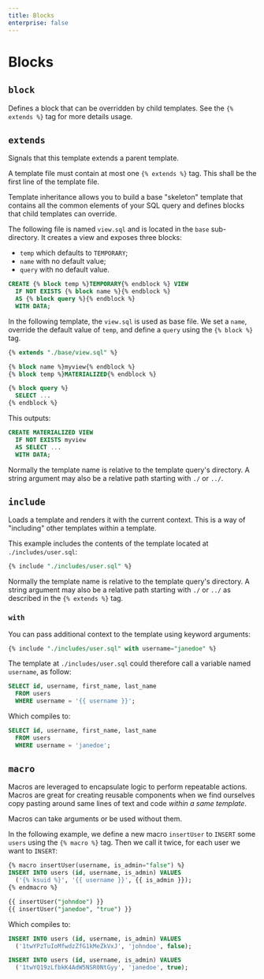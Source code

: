 ```yaml
---
title: Blocks
enterprise: false
---
```


# Blocks

## `block`

Defines a block that can be overridden by child templates. See the `{% extends %}`
tag for more details usage.

## `extends`

Signals that this template extends a parent template.

A template file must contain at most one `{% extends %}` tag. This shall be the first
line of the template file.

Template inheritance allows you to build a base "skeleton" template that contains
all the common elements of your SQL query and defines blocks that child templates
can override.

The following file is named `view.sql` and is located in the `base` sub-directory.
It creates a view and exposes three blocks:
- `temp` which defaults to `TEMPORARY`;
- `name` with no default value;
- `query` with no default value.

```sql
CREATE {% block temp %}TEMPORARY{% endblock %} VIEW
  IF NOT EXISTS {% block name %}{% endblock %}
  AS {% block query %}{% endblock %}
  WITH DATA;
```

In the following template, the `view.sql` is used as base file. We set a `name`,
override the default value of `temp`, and define a `query` using the `{% block %}`
tag.
```sql
{% extends "./base/view.sql" %}

{% block name %}myview{% endblock %}
{% block temp %}MATERIALIZED{% endblock %}

{% block query %}
  SELECT ...
{% endblock %}
```

This outputs:
```sql
CREATE MATERIALIZED VIEW
  IF NOT EXISTS myview
  AS SELECT ...
  WITH DATA;
```

Normally the template name is relative to the template query's directory. A string
argument may also be a relative path starting with `./` or `../`.

## `include`

Loads a template and renders it with the current context. This is a way of
"including" other templates within a template.

This example includes the contents of the template located at `./includes/user.sql`:
```sql
{% include "./includes/user.sql" %}
```

Normally the template name is relative to the template query's directory. A string
argument may also be a relative path starting with `./` or `../` as described in
the `{% extends %}` tag.

### `with`

You can pass additional context to the template using keyword arguments:
```sql
{% include "./includes/user.sql" with username="janedoe" %}
```

The template at `./includes/user.sql` could therefore call a variable named
`username`, as follow:
```sql
SELECT id, username, first_name, last_name
  FROM users
  WHERE username = '{{ username }}';
```

Which compiles to:
```sql
SELECT id, username, first_name, last_name
  FROM users
  WHERE username = 'janedoe';
```

## `macro`

Macros are leveraged to encapsulate logic to perform repeatable actions. Macros
are great for creating reusable components when we find ourselves copy pasting
around same lines of text and code *within a same template*.

Macros can take arguments or be used without them.

In the following example, we define a new macro `insertUser` to `INSERT` some
`users` using the `{% macro %}` tag. Then we call it twice, for each user we want
to `INSERT`:
```sql
{% macro insertUser(username, is_admin="false") %}
INSERT INTO users (id, username, is_admin) VALUES
  ('{% ksuid %}', '{{ username }}', {{ is_admin }});
{% endmacro %}

{{ insertUser("johndoe") }}
{{ insertUser("janedoe", "true") }}
```

Which compiles to:
```sql
INSERT INTO users (id, username, is_admin) VALUES
  ('1twYPzTuIoMfwdzZfG1kMeZkVxJ', 'johndoe', false);

INSERT INTO users (id, username, is_admin) VALUES
  ('1twYQ19zLfbkK4AdW5NSR0NtGyy', 'janedoe', true);
```
